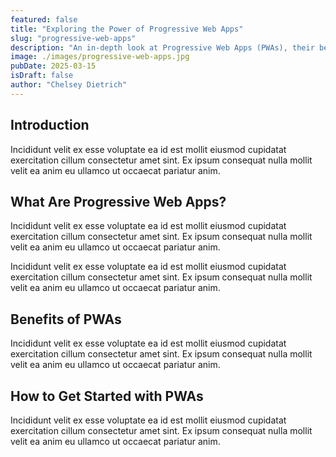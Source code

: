 ```yaml
---
featured: false
title: "Exploring the Power of Progressive Web Apps"
slug: "progressive-web-apps"
description: "An in-depth look at Progressive Web Apps (PWAs), their benefits, and how they are transforming the web development landscape."
image: ./images/progressive-web-apps.jpg
pubDate: 2025-03-15
isDraft: false
author: "Chelsey Dietrich"
---
```


## Introduction

Incididunt velit ex esse voluptate ea id est mollit eiusmod cupidatat exercitation cillum consectetur amet sint. Ex ipsum consequat nulla mollit velit ea anim eu ullamco ut occaecat pariatur anim.

## What Are Progressive Web Apps?

Incididunt velit ex esse voluptate ea id est mollit eiusmod cupidatat exercitation cillum consectetur amet sint. Ex ipsum consequat nulla mollit velit ea anim eu ullamco ut occaecat pariatur anim.

Incididunt velit ex esse voluptate ea id est mollit eiusmod cupidatat exercitation cillum consectetur amet sint. Ex ipsum consequat nulla mollit velit ea anim eu ullamco ut occaecat pariatur anim.

## Benefits of PWAs

Incididunt velit ex esse voluptate ea id est mollit eiusmod cupidatat exercitation cillum consectetur amet sint. Ex ipsum consequat nulla mollit velit ea anim eu ullamco ut occaecat pariatur anim.

## How to Get Started with PWAs

Incididunt velit ex esse voluptate ea id est mollit eiusmod cupidatat exercitation cillum consectetur amet sint. Ex ipsum consequat nulla mollit velit ea anim eu ullamco ut occaecat pariatur anim.

